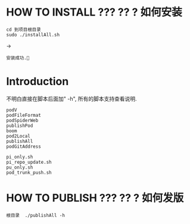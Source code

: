 <!--
 * @Author: Mamba24 akateason@qq.com
 * @Date: 2022-08-16 20:45:07
 * @LastEditors: Mamba24 akateason@qq.com
 * @LastEditTime: 2022-12-04 14:18:09
 * @FilePath: /GoScriptPlayground/readme.md
 * @Description: 
 * 
 * Copyright (c) 2022 by Mamba24 akateason@qq.com, All Rights Reserved. 
-->

# HOW TO INSTALL ??? ?? ? 如何安装

```
cd 到项目根目录
sudo ./installAll.sh
 ```
 ->
 ```
安装成功.🚀
```


# Introduction 

不明白直接在脚本后面加" -h",  所有的脚本支持查看说明.
```
podV
podFileFormat
podSpiderWeb
publishPod
boom
pod2Local
publishAll
podGitAddress
```

```
pi_only.sh
pi_repo_update.sh
pu_only.sh
pod_trunk_push.sh
```


# HOW TO PUBLISH ??? ?? ? 如何发版
```
根目录  ./publishAll -h
```

